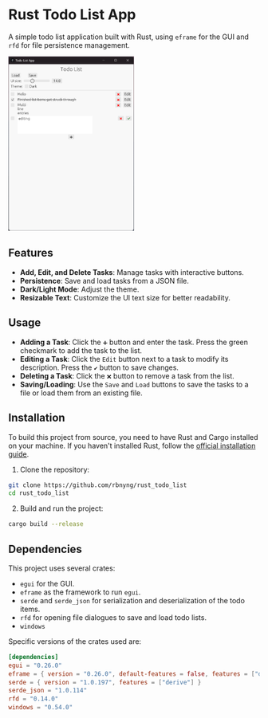 # Rust Todo List App

A simple todo list application built with Rust, using `eframe` for the GUI and `rfd` for file persistence management.

<img src="img/img.png?raw=true" alt="Title" style="width: 50%; height: auto;"/>

## Features

- **Add, Edit, and Delete Tasks**: Manage tasks with interactive buttons.
- **Persistence**: Save and load tasks from a JSON file.
- **Dark/Light Mode**: Adjust the theme.
- **Resizable Text**: Customize the UI text size for better readability.

## Usage

- **Adding a Task**: Click the `➕` button and enter the task. Press the green checkmark to add the task to the list.
- **Editing a Task**: Click the `Edit` button next to a task to modify its description. Press the `✔` button to save changes.
- **Deleting a Task**: Click the `❌` button to remove a task from the list.
- **Saving/Loading**: Use the `Save` and `Load` buttons to save the tasks to a file or load them from an existing file.

## Installation

To build this project from source, you need to have Rust and Cargo installed on your machine. If you haven't installed Rust, follow the [official installation guide](https://www.rust-lang.org/tools/install).

1. Clone the repository:

```bash
git clone https://github.com/rbnyng/rust_todo_list
cd rust_todo_list
```

2. Build and run the project:

```bash
cargo build --release
```

## Dependencies

This project uses several crates:

- `egui` for the GUI.
- `eframe` as the framework to run `egui`.
- `serde` and `serde_json` for serialization and deserialization of the todo items.
- `rfd` for opening file dialogues to save and load todo lists.
- `windows`

Specific versions of the crates used are:

```toml
[dependencies]
egui = "0.26.0"
eframe = { version = "0.26.0", default-features = false, features = ["default_fonts", "glow", "persistence"] }
serde = { version = "1.0.197", features = ["derive"] }
serde_json = "1.0.114"
rfd = "0.14.0"
windows = "0.54.0"
```
